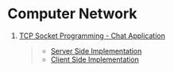 # Computer Network

1. [TCP Socket Programming - Chat Application](./TCP-Socket-Programming/)
   > - [Server Side Implementation](./TCP-Socket-Programming/server.c)
   > - [Client Side Implementation](./TCP-Socket-Programming/client.c)
